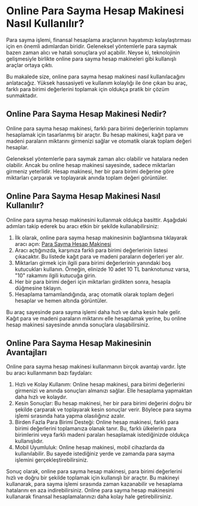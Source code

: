 Online Para Sayma Hesap Makinesi Nasıl Kullanılır?
==================================================

Para sayma işlemi, finansal hesaplama araçlarının hayatımızı kolaylaştırması için en önemli adımlardan biridir. Geleneksel yöntemlerle para saymak bazen zaman alıcı ve hatalı sonuçlara yol açabilir. Neyse ki, teknolojinin gelişmesiyle birlikte online para sayma hesap makineleri gibi kullanışlı araçlar ortaya çıktı.

Bu makalede size, online para sayma hesap makinesi nasıl kullanılacağını anlatacağız. Yüksek hassasiyeti ve kullanım kolaylığı ile öne çıkan bu araç, farklı para birimi değerlerini toplamak için oldukça pratik bir çözüm sunmaktadır.

Online Para Sayma Hesap Makinesi Nedir?
---------------------------------------

Online para sayma hesap makinesi, farklı para birimi değerlerinin toplamını hesaplamak için tasarlanmış bir araçtır. Bu hesap makinesi, kağıt para ve madeni paraların miktarını girmenizi sağlar ve otomatik olarak toplam değeri hesaplar.

Geleneksel yöntemlerle para saymak zaman alıcı olabilir ve hatalara neden olabilir. Ancak bu online hesap makinesi sayesinde, sadece miktarları girmeniz yeterlidir. Hesap makinesi, her bir para birimi değerine göre miktarları çarparak ve toplayarak anında toplam değeri görüntüler.

Online Para Sayma Hesap Makinesi Nasıl Kullanılır?
--------------------------------------------------

Online para sayma hesap makinesini kullanmak oldukça basittir. Aşağıdaki adımları takip ederek bu aracı etkin bir şekilde kullanabilirsiniz:

1. İlk olarak, online para sayma hesap makinesinin bağlantısına tıklayarak aracı açın: [Para Sayma Hesap Makinesi](https://www.onlinecalculatorsfree.com/tr/financial/money-counter-calculator.html)
2. Aracı açtığınızda, karşınıza farklı para birimi değerlerinin listesi çıkacaktır. Bu listede kağıt para ve madeni paraların değerleri yer alır.
3. Miktarları girmek için ilgili para birimi değerlerinin yanındaki boş kutucukları kullanın. Örneğin, elinizde 10 adet 10 TL banknotunuz varsa, "10" rakamını ilgili kutucuğa girin.
4. Her bir para birimi değeri için miktarları girdikten sonra, hesapla düğmesine tıklayın.
5. Hesaplama tamamlandığında, araç otomatik olarak toplam değeri hesaplar ve hemen altında görüntüler.

Bu araç sayesinde para sayma işlemi daha hızlı ve daha kesin hale gelir. Kağıt para ve madeni paraların miktarını elle hesaplamak yerine, bu online hesap makinesi sayesinde anında sonuçlara ulaşabilirsiniz.

Online Para Sayma Hesap Makinesinin Avantajları
-----------------------------------------------

Online para sayma hesap makinesi kullanmanın birçok avantajı vardır. İşte bu aracı kullanmanın bazı faydaları:

1. Hızlı ve Kolay Kullanım: Online hesap makinesi, para birimi değerlerini girmenizi ve anında sonuçları almanızı sağlar. Elle hesaplama yapmaktan daha hızlı ve kolaydır.
2. Kesin Sonuçlar: Bu hesap makinesi, her bir para birimi değerini doğru bir şekilde çarparak ve toplayarak kesin sonuçlar verir. Böylece para sayma işlemi sırasında hata yapma olasılığınız azalır.
3. Birden Fazla Para Birimi Desteği: Online hesap makinesi, farklı para birimi değerlerini toplamanıza olanak tanır. Bu, farklı ülkelerin para birimlerini veya farklı madeni paraları hesaplamak istediğinizde oldukça kullanışlıdır.
4. Mobil Uyumluluk: Online hesap makinesi, mobil cihazlarda da kullanılabilir. Bu sayede istediğiniz yerde ve zamanda para sayma işlemini gerçekleştirebilirsiniz.

Sonuç olarak, online para sayma hesap makinesi, para birimi değerlerini hızlı ve doğru bir şekilde toplamak için kullanışlı bir araçtır. Bu makineyi kullanarak, para sayma işlemi sırasında zaman kazanabilir ve hesaplama hatalarını en aza indirebilirsiniz. Online para sayma hesap makinesini kullanarak finansal hesaplamalarınızı daha kolay hale getirebilirsiniz.